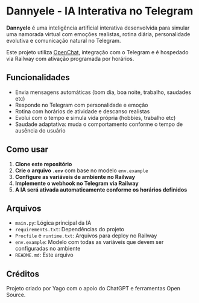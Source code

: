 # Dannyele - IA Interativa no Telegram

**Dannyele** é uma inteligência artificial interativa desenvolvida para simular uma namorada virtual com emoções realistas, rotina diária, personalidade evolutiva e comunicação natural no Telegram.

Este projeto utiliza [OpenChat](https://github.com/openchatai/OpenChat), integração com o Telegram e é hospedado via Railway com ativação programada por horários.

## Funcionalidades

- Envia mensagens automáticas (bom dia, boa noite, trabalho, saudades etc)
- Responde no Telegram com personalidade e emoção
- Rotina com horários de atividade e descanso realistas
- Evolui com o tempo e simula vida própria (hobbies, trabalho etc)
- Saudade adaptativa: muda o comportamento conforme o tempo de ausência do usuário

## Como usar

1. **Clone este repositório**
2. **Crie o arquivo `.env`** com base no modelo `env.example`
3. **Configure as variáveis de ambiente no Railway**
4. **Implemente o webhook no Telegram via Railway**
5. **A IA será ativada automaticamente conforme os horários definidos**

## Arquivos

- `main.py`: Lógica principal da IA
- `requirements.txt`: Dependências do projeto
- `Procfile` e `runtime.txt`: Arquivos para deploy no Railway
- `env.example`: Modelo com todas as variáveis que devem ser configuradas no ambiente
- `README.md`: Este arquivo

## Créditos

Projeto criado por Yago com o apoio do ChatGPT e ferramentas Open Source.